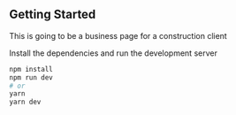 ## Getting Started

This is going to be a business page for a construction client

Install the dependencies and run the development server

```bash
npm install
npm run dev
# or
yarn
yarn dev
````